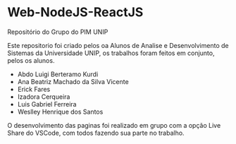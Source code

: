 # Web-NodeJS-ReactJS

Repositório do Grupo do PIM UNIP

Este repositorio foi criado pelos oa Alunos de Analise e Desenvolvimento de Sistemas da Universidade UNIP, os trabalhos foram feitos em conjunto, pelos os alunos.

- Abdo Luigi Berteramo Kurdi
- Ana Beatriz Machado da Silva Vicente
- Erick Fares
- Izadora Cerqueira
- Luis Gabriel Ferreira
- Weslley Henrique dos Santos

O desenvolvimento das paginas foi realizado em grupo com a opção Live Share do VSCode, com todos fazendo sua parte no trabalho.
